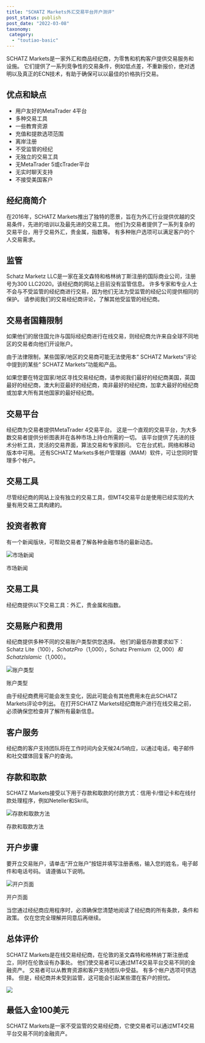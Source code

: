 ```yaml
---
title: "SCHATZ Markets外汇交易平台开户测评"
post_status: publish
post_date: "2022-03-08"
taxonomy:
 category: 
  - "toutiao-basic"
---
```


SCHATZ Markets是一家外汇和商品经纪商，为零售和机构客户提供交易服务和设施。 它们提供了一系列竞争性的交易条件，例如低点差，不重新报价，绝对透明以及真正的ECN技术，有助于确保可以以最佳的价格执行交易。

## 优点和缺点
- 用户友好的MetaTrader 4平台
- 多种交易工具
- 一些教育资源
- 充值和提款选项范围
- 离岸注册
- 不受监管的经纪
- 无独立的交易工具
- 无MetaTrader 5或cTrader平台
- 无实时聊天支持
- 不接受美国客户


## 经纪商简介

在2016年，SCHATZ Markets推出了独特的愿景，旨在为外汇行业提供优越的交易条件，先进的培训以及最先进的交易工具。 他们为交易者提供了一系列复杂的交易平台，用于交易外汇，贵金属，指数等。 有多种账户选项可以满足客户的个人交易需求。

## 监管

Schatz Marketz LLC是一家在圣文森特和格林纳丁斯注册的国际商业公司，注册号为300 LLC2020。该经纪商的网站上目前没有监管信息。 许多专家和专业人士不会与不受监管的经纪商进行交易，因为他们无法为受监管的经纪公司提供相同的保护。 请参阅我们的交易经纪商评论，了解其他受监管的经纪商。

## 交易者国籍限制

如果他们的居住国允许与国际经纪商进行在线交易，则经纪商允许来自全球不同地区的交易者向他们开设账户。

由于法律限制，某些国家/地区的交易商可能无法使用本“ SCHATZ Markets”评论中提到的某些“ SCHATZ Markets”功能和产品。

如果您要在特定国家/地区寻找交易经纪商，请参阅我们最好的经纪商美国，英国最好的经纪商，澳大利亚最好的经纪商，南非最好的经纪商，加拿大最好的经纪商或加拿大所有其他国家的最好经纪商。

## 交易平台

经纪商为交易者提供MetaTrader 4交易平台。 这是一个直观的交易平台，为大多数交易者提供分析图表并在各种市场上持仓所需的一切。 该平台提供了先进的技术分析工具，灵活的交易界面，算法交易和专家顾问。 它在台式机，网络和移动版本中可用。 还有SCHATZ Markets多帐户管理器（MAM）软件，可让您同时管理多个帐户。

## 交易工具

尽管经纪商的网站上没有独立的交易工具，但MT4交易平台是使用已经实现的大量有用交易工具构建的。

## 投资者教育

有一个新闻版块，可帮助交易者了解各种金融市场的最新动态。

![市场新闻](https://cdn.fendou.la/funstoutiao/2020/11/SCHATZ-Markets-Review-News.png "市场新闻")

市场新闻

## 交易工具

经纪商提供以下交易工具：外汇，贵金属和指数。

## 交易账户和费用

经纪商提供多种不同的交易账户类型供您选择。 他们的最低存款要求如下：Schatz Lite（$100），Schatz Pro（$1,000），Schatz Premium（$2,000）和Schatz Islamic（$1,000）。

![账户类型](https://cdn.fendou.la/funstoutiao/2020/11/SCHATZ-Markets-Review-Account-Types-1024x492.jpg "账户类型")

账户类型

由于经纪商费用可能会发生变化，因此可能会有其他费用未在此SCHATZ Markets评论中列出。 在打开SCHATZ Markets经纪商账户进行在线交易之前，必须确保您检查并了解所有最新信息。

## 客户服务

经纪商的客户支持团队将在工作时间内全天候24/5响应，以通过电话，电子邮件和社交媒体回复客户的查询。

## 存款和取款

SCHATZ Markets接受以下用于存款和取款的付款方式：信用卡/借记卡和在线付款处理程序，例如Neteller和Skrill。

![存款和取款方法](https://cdn.fendou.la/funstoutiao/2020/11/SCHATZ-Markets-Review-Deposit-and-Withdrawal-Methods-1024x185.jpg "存款和取款方法")

存款和取款方法

## 开户步骤

要开立交易账户，请单击“开立账户”按钮并填写注册表格，输入您的姓名，电子邮件和电话号码。 请遵循以下说明。

![开户页面](https://cdn.fendou.la/funstoutiao/2020/11/SCHATZ-Markets-Review-Account-Opening-Page-.jpg "开户页面")

开户页面

当您通过经纪商应用程序时，必须确保您清楚地阅读了经纪商的所有条款，条件和政策。 仅在您完全理解并同意后再继续。

## 总体评价

SCHATZ Markets是在线交易经纪商，在伦敦的圣文森特和格林纳丁斯注册成立，同时在伦敦设有办事处。 他们使交易者可以通过MT4交易平台交易不同的金融资产。 交易者可以从教育资源和客户支持团队中受益。 有多个帐户选项可供选择。 但是，经纪商并未受到监管，这可能会引起某些潜在客户的担忧。

![](https://cdn.fendou.la/funstoutiao/2020/11/SCHATZ-Markets-Logo.png)

## 最低入金100美元

SCHATZ Markets是一家不受监管的交易经纪商，它使交易者可以通过MT4交易平台交易不同的金融资产。

